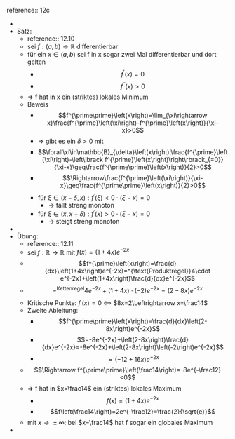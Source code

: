reference:: 12c

-
- Satz:
	- reference:: 12.10
	- sei $f:\left(a,b\right)\rightarrow\mathbb{R}$ differentierbar
	- für ein $x\in\left(a,b\right)$ sei f in x sogar zwei Mal differentierbar und dort gelten
		- $$f^{\prime}\left(x\right)=0$$
		- $$f^{\prime\prime}\left(x\right)>0$$
	- => f hat in x ein (striktes) lokales Minimum
	- Beweis
		- $$f^{\prime\prime}\left(x\right)=\lim_{\xi\rightarrow x}\frac{f^{\prime}\left(\xi\right)-f^{\prime}\left(x\right)}{\xi-x}>0$$
		- => gibt es ein $\delta>0$ mit
		- $$\forall\xi\in\mathbb{B}_{\delta}\left(x\right):\frac{f^{\prime}\left(\xi\right)-\left\lbrack f^{\prime}\left(x\right)\right\rbrack_{=0}}{\xi-x}\geq\frac{f^{\prime\prime}\left(x\right)}{2}>0$$
		- $$\Rightarrow\frac{f^{\prime}\left(\xi\right)}{\xi-x}\geq\frac{f^{\prime\prime}\left(x\right)}{2}>0$$
		- für $\xi\in\left(x-\delta,x\right):f^{\prime}\left(\xi\right)<0\cdot\left(\xi-x\right)=0$
			- -> fällt streng monoton
		- für $\xi\in\left(x,x+\delta\right):f^{\prime}\left(x\right)>0\cdot\left(\xi-x\right)=0$
			- -> steigt streng monoton
-
- Übung:
	- reference:: 12.11
	- sei $f:\mathbb{R}\rightarrow\mathbb{R}$ mit $f\left(x\right)=\left(1+4x\right)e^{-2x}$
	- $$f^{\prime}\left(x\right)=\frac{d}{dx}\left(1+4x\right)e^{-2x}=^{\text{Produktregel}}4\cdot e^{-2x}+\left(1+4x\right)\frac{d}{dx}e^{-2x}$$
	- $$=^{\text{Kettenregel}}4e^{-2x}+\left(1+4x\right)\cdot\left(-2\right)e^{-2x}=\left(2-8x\right)e^{-2x}$$
	- Kritische Punkte: $f^{\prime}\left(x\right)=0$ <=> $8x=2\Leftrightarrow x=\frac14$
	- Zweite Ableitung:
		- $$f^{\prime\prime}\left(x\right)=\frac{d}{dx}\left(2-8x\right)e^{-2x}$$
		- $$=-8e^{-2x}+\left(2-8x\right)\frac{d}{dx}e^{-2x}=-8e^{-2x}+\left(2-8x\right)\left(-2\right)e^{-2x}$$
		- $$=\left(-12+16x\right)e^{-2x}$$
	- $$\Rightarrow f^{\prime\prime}\left(\frac14\right)=-8e^{-\frac12}<0$$
	- => f hat in $x=\frac14$ ein (striktes) lokales Maximum
		- $$f\left(x\right)=\left(1+4x\right)e^{-2x}$$
		- $$f\left(\frac14\right)=2e^{-\frac12}=\frac{2}{\sqrt{e}}$$
	- mit $x\longrightarrow{}_{}\pm\infty$: bei $x=\frac14$ hat f sogar ein globales Maximum
-